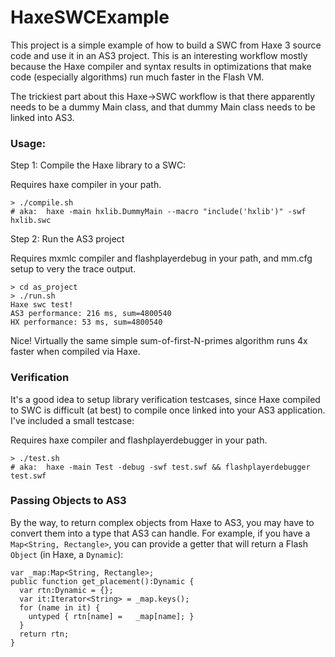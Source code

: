 # HaxeSWCExample

This project is a simple example of how to build a SWC from Haxe 3 source code and use it in an AS3 project.  This is an interesting workflow mostly because the Haxe compiler and syntax results in optimizations that make code (especially algorithms) run much faster in the Flash VM.

The trickiest part about this Haxe->SWC workflow is that there apparently needs to be a dummy Main class, and that dummy Main class needs to be linked into AS3.

### Usage:

Step 1: Compile the Haxe library to a SWC:

Requires haxe compiler in your path.

```
> ./compile.sh
# aka:  haxe -main hxlib.DummyMain --macro "include('hxlib')" -swf hxlib.swc
```

Step 2: Run the AS3 project

Requires mxmlc compiler and flashplayerdebug in your path, and mm.cfg setup to very the trace output.

```
> cd as_project
> ./run.sh
Haxe swc test!
AS3 performance: 216 ms, sum=4800540
HX performance: 53 ms, sum=4800540
```

Nice!  Virtually the same simple sum-of-first-N-primes algorithm runs 4x faster when compiled via Haxe.

### Verification

It's a good idea to setup library verification testcases, since Haxe compiled to SWC is difficult (at best) to compile once linked into your AS3 application.  I've included a small testcase:

Requires haxe compiler and flashplayerdebugger in your path.

```
> ./test.sh
# aka:  haxe -main Test -debug -swf test.swf && flashplayerdebugger test.swf
```

### Passing Objects to AS3

By the way, to return complex objects from Haxe to AS3, you may have to convert them into a type that AS3 can handle.  For example, if you have a `Map<String, Rectangle>`, you can provide a getter that will return a Flash `Object` (in Haxe, a `Dynamic`):

```
var _map:Map<String, Rectangle>;
public function get_placement():Dynamic {
  var rtn:Dynamic = {};
  var it:Iterator<String> = _map.keys();
  for (name in it) {
    untyped { rtn[name] =   _map[name]; }
  }
  return rtn;
}
```

